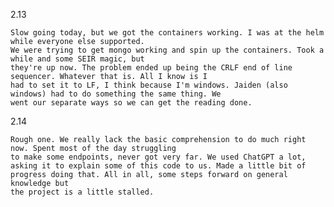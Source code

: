 2.13

    Slow going today, but we got the containers working. I was at the helm while everyone else supported.
    We were trying to get mongo working and spin up the containers. Took a while and some SEIR magic, but
    they're up now. The problem ended up being the CRLF end of line sequencer. Whatever that is. All I know is I
    had to set it to LF, I think because I'm windows. Jaiden (also windows) had to do something the same thing. We
    went our separate ways so we can get the reading done.


2.14

    Rough one. We really lack the basic comprehension to do much right now. Spent most of the day struggling
    to make some endpoints, never got very far. We used ChatGPT a lot, asking it to explain some of this code to us. Made a little bit of progress doing that. All in all, some steps forward on general knowledge but
    the project is a little stalled. 
